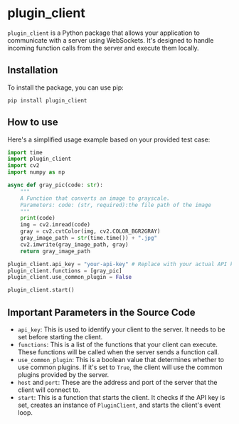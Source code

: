 # plugin_client

`plugin_client` is a Python package that allows your application to communicate with a server using WebSockets. It's designed to handle incoming function calls from the server and execute them locally.

## Installation

To install the package, you can use pip:

```
pip install plugin_client
```

## How to use

Here's a simplified usage example based on your provided test case:

```python
import time
import plugin_client
import cv2
import numpy as np

async def gray_pic(code: str):
    """
    A Function that converts an image to grayscale.
    Parameters: code: (str, required):the file path of the image
    """
    print(code)
    img = cv2.imread(code)
    gray = cv2.cvtColor(img, cv2.COLOR_BGR2GRAY)
    gray_image_path = str(time.time()) + ".jpg"
    cv2.imwrite(gray_image_path, gray)
    return gray_image_path

plugin_client.api_key = "your-api-key" # Replace with your actual API key
plugin_client.functions = [gray_pic]
plugin_client.use_common_plugin = False

plugin_client.start()
```

## Important Parameters in the Source Code

- `api_key`: This is used to identify your client to the server. It needs to be set before starting the client.
- `functions`: This is a list of the functions that your client can execute. These functions will be called when the server sends a function call.
- `use_common_plugin`: This is a boolean value that determines whether to use common plugins. If it's set to `True`, the client will use the common plugins provided by the server.
- `host` and `port`: These are the address and port of the server that the client will connect to.
- `start`: This is a function that starts the client. It checks if the API key is set, creates an instance of `PluginClient`, and starts the client's event loop.